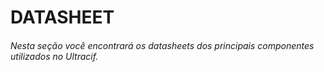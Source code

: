 # DATASHEET
  ###### Nesta seção você encontrará os datasheets dos principais componentes utilizados no Ultracif.

